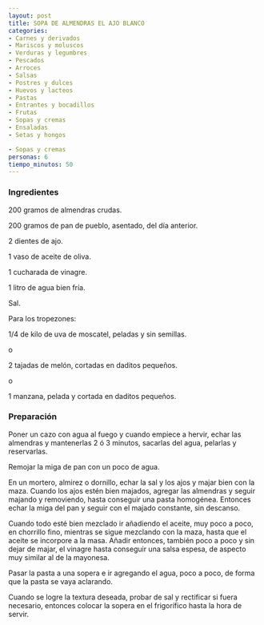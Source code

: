 ```yaml
---
layout: post
title: SOPA DE ALMENDRAS EL AJO BLANCO
categories:
- Carnes y derivados
- Mariscos y moluscos
- Verduras y legumbres
- Pescados
- Arroces
- Salsas
- Postres y dulces
- Huevos y lacteos
- Pastas
- Entrantes y bocadillos
- Frutas
- Sopas y cremas
- Ensaladas
- Setas y hongos

- Sopas y cremas
personas: 6 
tiempo_minutos: 50 
---
```

<h3>Ingredientes</h3>
200 gramos de almendras crudas.

200 gramos de pan de pueblo, asentado, del día anterior.

2 dientes de ajo.

1 vaso de aceite de oliva.

1 cucharada de vinagre.

1 litro de agua bien fría.

Sal.

Para los tropezones:

1/4 de kilo de uva de moscatel, peladas y sin semillas.

o

2 tajadas de melón, cortadas en daditos pequeños.

o

1 manzana, pelada y cortada en daditos pequeños.

<h3>Preparación</h3>
Poner un cazo con agua al fuego y cuando empiece a hervir, echar las almendras y mantenerlas 2 ó 3 minutos, sacarlas del agua, pelarlas y reservarlas.

Remojar la miga de pan con un poco de agua.

En un mortero, almirez o dornillo, echar la sal y los ajos y majar bien con la maza. Cuando los ajos estén bien majados, agregar las almendras y seguir majando y removiendo, hasta conseguir una pasta homogénea. Entonces echar la miga del pan y seguir con el majado constante, sin descanso.

Cuando todo esté bien mezclado ir añadiendo el aceite, muy poco a poco, en chorrillo fino, mientras se sigue mezclando con la maza, hasta que el aceite se incorpore a la masa. Añadir entonces, también poco a poco y sin dejar de majar, el vinagre hasta conseguir una salsa espesa, de aspecto muy similar al de la mayonesa.

Pasar la pasta a una sopera e ir agregando el agua, poco a poco, de forma que la pasta se vaya aclarando.

Cuando se logre la textura deseada, probar de sal y rectificar si fuera necesario, entonces colocar la sopera en el frigorífico hasta la hora de servir.

